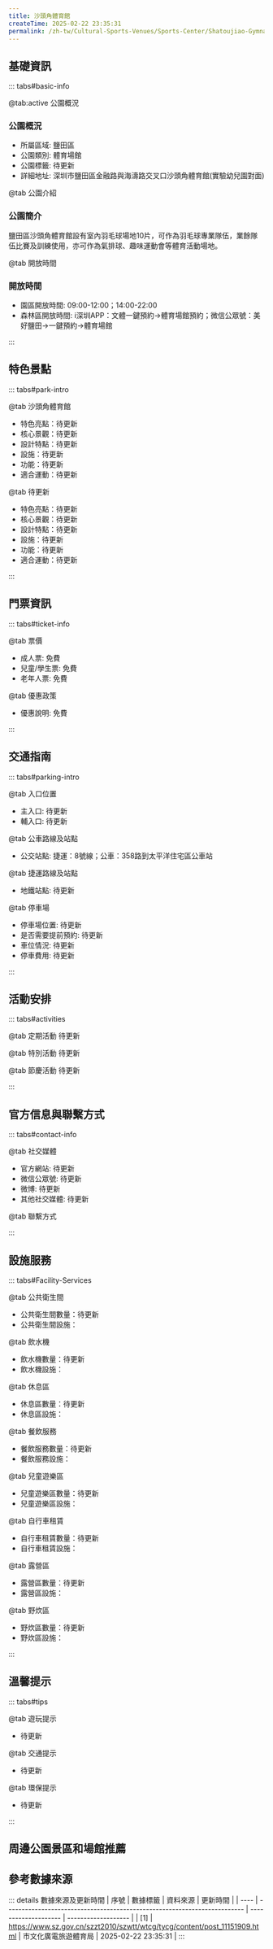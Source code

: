 ```yaml
---
title: 沙頭角體育館
createTime: 2025-02-22 23:35:31
permalink: /zh-tw/Cultural-Sports-Venues/Sports-Center/Shatoujiao-Gymnasium/
---
```



<script setup>
import ImageSwiper from '/.vuepress/theme/components/ImageSwiper.vue'
// 轮播图数据
const swiperItems = [
    {
                link: 'https://www.sz.gov.cn/img/4/4104/4104977/11151909.jpg',
                title: '沙頭角體育館',
                description: '鹽田區沙頭角體育館設有室內羽毛球場地10片，可作為羽毛球專業隊伍，業餘隊伍比賽及訓練使用，亦可作為氣排球、趣味運動會等體育活動場地。...',
                author: '市文化廣電旅遊體育局',
                date: '2025/02/23'
                },
  {
                link: 'https://www.sz.gov.cn/img/4/4104/4104977/11151909.jpg',
                title: '沙頭角體育館',
                description: '鹽田區沙頭角體育館設有室內羽毛球場地10片，可作為羽毛球專業隊伍，業餘隊伍比賽及訓練使用，亦可作為氣排球、趣味運動會等體育活動場地。...',
                author: '市文化廣電旅遊體育局',
                date: '2025/02/23'
                }
]
// 配置项
const swiperConfig = {
  height: 500,
  showInfo: true
}
</script>
<!-- 轮播图组件 -->
<ImageSwiper :items="swiperItems" :config="swiperConfig" />



## 基礎資訊

::: tabs#basic-info

@tab:active 公園概況
### 公園概況
- 所屬區域: 鹽田區
- 公園類別: 體育場館
- 公園標籤: 待更新
- 詳細地址: 深圳市鹽田區金融路與海濤路交叉口沙頭角體育館(實驗幼兒園對面)

@tab 公園介紹
### 公園簡介
鹽田區沙頭角體育館設有室內羽毛球場地10片，可作為羽毛球專業隊伍，業餘隊伍比賽及訓練使用，亦可作為氣排球、趣味運動會等體育活動場地。

@tab 開放時間
### 開放時間
- 園區開放時間: 09:00-12:00；14:00-22:00
- 森林區開放時間: i深圳APP：文體一鍵預約→體育場館預約；微信公眾號：美好鹽田→一鍵預約→體育場館

:::

## 特色景點

::: tabs#park-intro

@tab 沙頭角體育館
<ImageCard
image="https://www.sz.gov.cn/img/4/4104/4104977/11151909.jpg"
    title="沙頭角體育館"
    description="鹽田區沙頭角體育館設有室內羽毛球場地10片，可作為羽毛球專業隊伍，業餘隊伍比賽及訓練使用，亦可作為氣排球、趣味運動會等體育活動場地。"
    date=""
    author="市文化廣電旅遊體育局"
/>


- 特色亮點：待更新
- 核心景觀：待更新
- 設計特點：待更新
- 設施：待更新
- 功能：待更新
- 適合運動：待更新

@tab 待更新
<ImageCard
image="https://www.sz.gov.cn/img/4/4104/4104977/11151909.jpg"
    title="沙頭角體育館"
    description="鹽田區沙頭角體育館設有室內羽毛球場地10片，可作為羽毛球專業隊伍，業餘隊伍比賽及訓練使用，亦可作為氣排球、趣味運動會等體育活動場地。"
    date=""
    author="市文化廣電旅遊體育局"
/>


- 特色亮點：待更新
- 核心景觀：待更新
- 設計特點：待更新
- 設施：待更新
- 功能：待更新
- 適合運動：待更新

:::

## 門票資訊

::: tabs#ticket-info

@tab 票價
- 成人票: 免費
- 兒童/學生票: 免費
- 老年人票: 免費

@tab 優惠政策
- 優惠說明: 免費

:::

## 交通指南

::: tabs#parking-intro

@tab 入口位置
- 主入口: 待更新
- 輔入口: 待更新

@tab 公車路線及站點
- 公交站點: 捷運：8號線；公車：358路到太平洋住宅區公車站

@tab 捷運路線及站點
- 地鐵站點: 待更新

@tab 停車場
- 停車場位置: 待更新
- 是否需要提前預約: 待更新
- 車位情況: 待更新
- 停車費用: 待更新

:::

## 活動安排

::: tabs#activities

@tab 定期活動
待更新

@tab 特別活動
待更新

@tab 節慶活動
待更新

:::

## 官方信息與聯繫方式

::: tabs#contact-info

@tab 社交媒體
- 官方網站: 待更新
- 微信公眾號: 待更新
- 微博: 待更新
- 其他社交媒體: 待更新

@tab 聯繫方式

:::

## 設施服務

::: tabs#Facility-Services

@tab 公共衛生間
- 公共衛生間數量：待更新
- 公共衛生間設施：

@tab 飲水機
- 飲水機數量：待更新
- 飲水機設施：

@tab 休息區
- 休息區數量：待更新
- 休息區設施：

@tab 餐飲服務
- 餐飲服務數量：待更新
- 餐飲服務設施：

@tab 兒童遊樂區
- 兒童遊樂區數量：待更新
- 兒童遊樂區設施：

@tab 自行車租賃
- 自行車租賃數量：待更新
- 自行車租賃設施：

@tab 露營區
- 露營區數量：待更新
- 露營區設施：

@tab 野炊區
- 野炊區數量：待更新
- 野炊區設施：

:::

## 溫馨提示

::: tabs#tips

@tab 遊玩提示
- 待更新

@tab 交通提示
- 待更新

@tab 環保提示
- 待更新

:::

## 周邊公園景區和場館推薦

<CardGrid>
  <ImageCard
        image="https://www.sz.gov.cn/img/4/4097/4097557/11128543.png"
        title="深圳灣體育中心"
        description="第26屆世界大學生夏季運動會場館，外形酷似“春繭”。項目包括體育場、體育館、游泳池、運動員接待服務中心、體育主題公園及商業運營設施。其中，規劃建設2萬個固定座位的主體育場將承擔大運會足球預賽的比賽和訓練功能； ，成為全民健身的核心場所以及國內外大型體育賽事的重要賽場和明星演唱會舉辦地。 。除大型體育賽事外，每年還舉辦百餘場群眾性體育賽事、公益賽事活動，成為國內外重要賽事首選之地。"
        href="/zh-tw/Cultural-Sports-Venues/Sports-Center/Shenzhen-Bay-Sports-Center/"
        author="待更新"
        date="2025/01/02"
      />
      <ImageCard
        image="https://www.sz.gov.cn/img/4/4097/4097557/11128543.png"
        title="深圳灣體育中心"
        description="第26屆世界大學生夏季運動會場館，外形酷似“春繭”。項目包括體育場、體育館、游泳池、運動員接待服務中心、體育主題公園及商業運營設施。其中，規劃建設2萬個固定座位的主體育場將承擔大運會足球預賽的比賽和訓練功能； ，成為全民健身的核心場所以及國內外大型體育賽事的重要賽場和明星演唱會舉辦地。 。除大型體育賽事外，每年還舉辦百餘場群眾性體育賽事、公益賽事活動，成為國內外重要賽事首選之地。"
        href="/zh-tw/Cultural-Sports-Venues/Sports-Center/Shenzhen-Bay-Sports-Center/"
        author="待更新"
        date="2025/01/02"
      />
    </CardGrid>


## 參考數據來源

::: details 數據來源及更新時間
| 序號 | 數據標籤                                                                  | 資料來源             | 更新時間            |
| ---- | ------------------------------------------------------------------------- | -------------------- | ------------------- |
| [1]  | https://www.sz.gov.cn/szzt2010/szwtt/wtcg/tycg/content/post_11151909.html | 市文化廣電旅遊體育局 | 2025-02-22 23:35:31 |
:::

